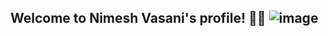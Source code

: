 ## Welcome to Nimesh Vasani's profile! 👋🏻 ![image](https://github.com/NimeshVasani/NimeshVasani/assets/64627988/2e16d7f8-dc56-4583-8793-75244e0b8253) 


